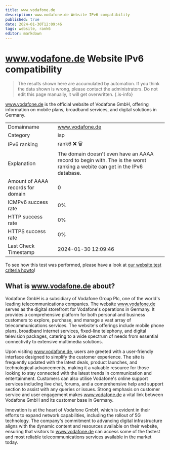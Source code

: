 ```yaml
---
title: www.vodafone.de
description: www.vodafone.de Website IPv6 compatibility
published: true
date: 2024-01-30T12:09:46
tags: website, rank6
editor: markdown
---
```


# www.vodafone.de Website IPv6 compatibility

> The results shown here are accumulated by automation. If you think the data shown is wrong, please contact the administrators. 
> Do not edit this page manually, it will get overwritten.
{.is-info}

www.vodafone.de is the official website of Vodafone GmbH, offering information on mobile plans, broadband services, and digital solutions in Germany.


|   |   |
| - | - |
| Domainname | www.vodafone.de
| Category | isp |
| IPv6 ranking | rank6 :x: :wastebasket: |
| Explanation | The domain doesn't even have an AAAA record to begin with. The is the worst ranking a webite can get in the IPv6 database. |
| Amount of AAAA records for domain | 0 |
| ICMPv6 success rate | 0%|
| HTTP success rate | 0% |
| HTTPS success rate | 0% |
| Last Check Timestamp | 2024-01-30 12:09:46 |

To see how this test was performed, please have a look at [our website test criteria howto](/howto/testcriteria/website)!


## What is www.vodafone.de about?
Vodafone GmbH is a subsidiary of Vodafone Group Plc, one of the world's leading telecommunications companies. The website www.vodafone.de serves as the digital storefront for Vodafone's operations in Germany. It provides a comprehensive platform for both personal and business customers to explore, purchase, and manage a vast array of telecommunications services. The website's offerings include mobile phone plans, broadband internet services, fixed-line telephony, and digital television packages, catering to a wide spectrum of needs from essential connectivity to extensive multimedia solutions.

Upon visiting www.vodafone.de, users are greeted with a user-friendly interface designed to simplify the customer experience. The site is frequently updated with the latest deals, product launches, and technological advancements, making it a valuable resource for those looking to stay connected with the latest trends in communication and entertainment. Customers can also utilise Vodafone's online support services including live chat, forums, and a comprehensive help and support section to assist with any queries or issues. Strong emphasis on customer service and user engagement makes www.vodafone.de a vital link between Vodafone GmbH and its customer base in Germany. 

Innovation is at the heart of Vodafone GmbH, which is evident in their efforts to expand network capabilities, including the rollout of 5G technology. The company's commitment to advancing digital infrastructure aligns with the dynamic content and resources available on their website, ensuring that visitors to www.vodafone.de can access some of the fastest and most reliable telecommunications services available in the market today.
